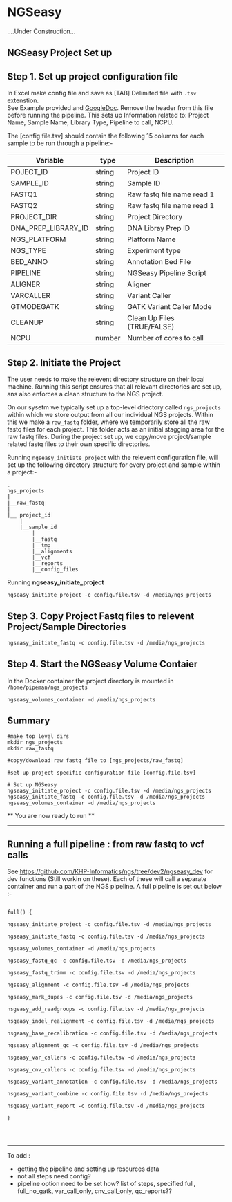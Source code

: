 NGSeasy
==========================

....Under Construction...

NGSeasy Project Set up
--------------------------

## Step 1. Set up project configuration file

In Excel make config file and save as [TAB] Delimited file with ``.tsv`` extenstion.  
See Example provided and [GoogleDoc](https://docs.google.com/spreadsheets/d/1kp1Nyw0x3zXqO2Wm2Z25ErJ0Z-Uoab8tjRPq9h4sonk/edit?usp=sharing). Remove the header from this file before running the pipeline. This sets up Information related to: Project Name, Sample Name, Library Type, Pipeline to call, NCPU.

The [config.file.tsv] should contain the following 15 columns for each sample to be run through a pipeline:- 

|Variable|type|Description|
|--------|--------|--------|
POJECT_ID|string|Project ID|
SAMPLE_ID|string|Sample ID|
FASTQ1|string|Raw fastq file name read 1|
FASTQ2|string|Raw fastq file name read 1|
PROJECT_DIR|string|Project Directory|
DNA_PREP_LIBRARY_ID|string|DNA Libray Prep ID|
NGS_PLATFORM|string|Platform Name|
NGS_TYPE|string|Experiment type|
BED_ANNO|string|Annotation Bed File
PIPELINE|string|NGSeasy Pipeline Script|
ALIGNER|string|Aligner|
VARCALLER|string|Variant Caller|
GTMODEGATK|string|GATK Variant Caller Mode|
CLEANUP|string|Clean Up Files (TRUE/FALSE)|
NCPU|number|Number of cores to call|


## Step 2. Initiate the Project
The user needs to make the relevent directory structure on their local machine. Running this script ensures that all relevant directories are set up, ans also enforces a clean structure to the NGS project.  

On our sysetm we typically set up a top-level driectory called `ngs_projects` within which we store output from all our individual NGS projects. Within this we make a `raw_fastq` folder, where we temporarily store all the raw fastq files for each project. This folder acts as an initial stagging area for the raw fastq files. During the project set up, we copy/move project/sample related fastq files to their own specific directories.

Running `ngseasy_initiate_project` with the relevent configuration file, will set up the following directory structure for every project and sample within a project:-  

```
.
ngs_projects  
|  
|__raw_fastq
|
|__ project_id  
	|  
	|__sample_id  
		|  
		|__fastq  
		|__tmp  
		|__alignments  
		|__vcf  
		|__reports  
		|__config_files  
```
Running **ngseasy_initiate_project**

```{bash}
ngseasy_initiate_project -c config.file.tsv -d /media/ngs_projects
```

## Step 3. Copy Project Fastq files to relevent Project/Sample Directories

```{bash}
ngseasy_initiate_fastq -c config.file.tsv -d /media/ngs_projects
```

## Step 4. Start the NGSeasy Volume Contaier

In the Docker container the project directory is mounted in `/home/pipeman/ngs_projects`

```{bash}
ngseasy_volumes_container -d /media/ngs_projects
```

## Summary

```{bash}
#make top level dirs 
mkdir ngs_projects
mkdir raw_fastq

#copy/download raw fastq file to [ngs_projects/raw_fastq]

#set up project specific configuration file [config.file.tsv]

# Set up NGSeasy
ngseasy_initiate_project -c config.file.tsv -d /media/ngs_projects
ngseasy_initiate_fastq -c config.file.tsv -d /media/ngs_projects
ngseasy_volumes_container -d /media/ngs_projects
```

** You are now ready to run **

****

## Running a full pipeline : from raw fastq to vcf calls

See https://github.com/KHP-Informatics/ngs/tree/dev2/ngseasy_dev for dev functions (Still workin on these). Each of these will call a separate container and run a part of the NGS pipeline. A full pipeline is set out below :-  

```{bash}

full() { 

ngseasy_initiate_project -c config.file.tsv -d /media/ngs_projects

ngseasy_initiate_fastq -c config.file.tsv -d /media/ngs_projects

ngseasy_volumes_container -d /media/ngs_projects

ngseasy_fastq_qc -c config.file.tsv -d /media/ngs_projects

ngseasy_fastq_trimm -c config.file.tsv -d /media/ngs_projects

ngseasy_alignment -c config.file.tsv -d /media/ngs_projects

ngseasy_mark_dupes -c config.file.tsv -d /media/ngs_projects

nsgeasy_add_readgroups -c config.file.tsv -d /media/ngs_projects

nsgeasy_indel_realignment -c config.file.tsv -d /media/ngs_projects

nsgeasy_base_recalibration -c config.file.tsv -d /media/ngs_projects

ngseasy_alignment_qc -c config.file.tsv -d /media/ngs_projects

nsgeasy_var_callers -c config.file.tsv -d /media/ngs_projects

nsgeasy_cnv_callers -c config.file.tsv -d /media/ngs_projects

nsgeasy_variant_annotation -c config.file.tsv -d /media/ngs_projects

nsgeasy_variant_combine -c config.file.tsv -d /media/ngs_projects

nsgeasy_variant_report -c config.file.tsv -d /media/ngs_projects

}




```
****

To add :
- getting the pipeline and setting up resources data
- not all steps need config?
- pipeline option need to be set how? list of steps, specified full, full_no_gatk, var_call_only, cnv_call_only, qc_reports??